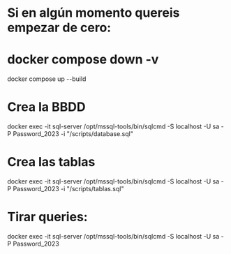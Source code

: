 # Si en algún momento quereis empezar de cero:
# docker compose down -v

docker compose up --build

# Crea la BBDD
docker exec -it sql-server /opt/mssql-tools/bin/sqlcmd -S localhost -U sa -P Password_2023 -i "/scripts/database.sql"

# Crea las tablas
docker exec -it sql-server /opt/mssql-tools/bin/sqlcmd -S localhost -U sa -P Password_2023 -i "/scripts/tablas.sql"

# Tirar queries:
docker exec -it sql-server /opt/mssql-tools/bin/sqlcmd -S localhost -U sa -P Password_2023
